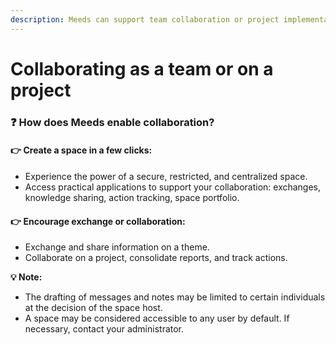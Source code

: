 ```yaml
---
description: Meeds can support team collaboration or project implementation.
---
```


# Collaborating as a team or on a project

### :question: How does Meeds enable collaboration?

#### :point_right: **Create a space in a few clicks:**

- Experience the power of a secure, restricted, and centralized space.
- Access practical applications to support your collaboration: exchanges, knowledge sharing, action tracking, space portfolio.

#### :point_right: **Encourage exchange or collaboration:**

- Exchange and share information on a theme.
- Collaborate on a project, consolidate reports, and track actions.

**💡 Note:**

- The drafting of messages and notes may be limited to certain individuals at the decision of the space host.
- A space may be considered accessible to any user by default. If necessary, contact your administrator.

